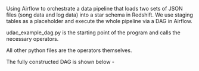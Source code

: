 Using Airflow to orchestrate a data pipeline that loads two sets of JSON files (song data and log data) into a star schema in Redshift. We use staging tables as a placeholder and execute the whole pipeline via a DAG in Airflow. 

udac_example_dag.py is the starting point of the program and calls the necessary operators.

All other python files are the operators themselves.

The fully constructed DAG is shown below - 
